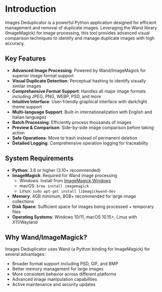# Introduction

Images Deduplicator is a powerful Python application designed for efficient management and removal of duplicate images. Leveraging the Wand library (ImageMagick) for image processing, this tool provides advanced visual comparison techniques to identify and manage duplicate images with high accuracy.

## Key Features

- **Advanced Image Processing**: Powered by Wand/ImageMagick for superior image format support
- **Visual Duplicate Detection**: Perceptual hashing to identify visually similar images
- **Comprehensive Format Support**: Handles all major image formats including JPEG, PNG, WEBP, PSD, and more
- **Intuitive Interface**: User-friendly graphical interface with dark/light theme support
- **Multi-language Support**: Built-in internationalization with English and Italian languages
- **Batch Processing**: Efficiently process thousands of images
- **Preview & Comparison**: Side-by-side image comparison before taking action
- **Safe Operations**: Move to trash instead of permanent deletion
- **Detailed Logging**: Comprehensive operation logging for traceability

## System Requirements

- **Python**: 3.8 or higher (3.10+ recommended)
- **ImageMagick**: Required for Wand image processing
  - Windows: Install from [ImageMagick Windows](https://imagemagick.org/script/download.php#windows)
  - macOS: `brew install imagemagick`
  - Linux: `sudo apt-get install libmagickwand-dev`
- **Memory**: 4GB minimum, 8GB+ recommended for large image collections
- **Disk Space**: Sufficient space for images being processed + temporary files
- **Operating Systems**: Windows 10/11, macOS 10.15+, Linux with X11/Wayland

## Why Wand/ImageMagick?

Images Deduplicator uses Wand (a Python binding for ImageMagick) for several advantages:

- Broader format support including PSD, GIF, and BMP
- Better memory management for large images
- More consistent behavior across different platforms
- Advanced image manipulation capabilities
- Active maintenance and security updates
